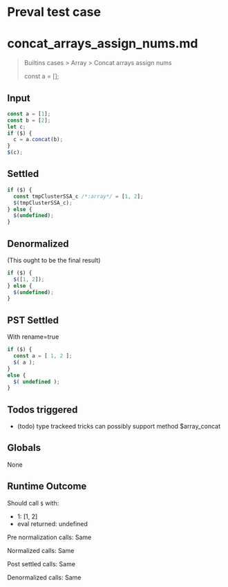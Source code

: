 # Preval test case

# concat_arrays_assign_nums.md

> Builtins cases > Array > Concat arrays assign nums
>
> const a = [];

## Input

`````js filename=intro
const a = [1];
const b = [2];
let c;
if ($) {
  c = a.concat(b);
}
$(c);
`````


## Settled


`````js filename=intro
if ($) {
  const tmpClusterSSA_c /*:array*/ = [1, 2];
  $(tmpClusterSSA_c);
} else {
  $(undefined);
}
`````


## Denormalized
(This ought to be the final result)

`````js filename=intro
if ($) {
  $([1, 2]);
} else {
  $(undefined);
}
`````


## PST Settled
With rename=true

`````js filename=intro
if ($) {
  const a = [ 1, 2 ];
  $( a );
}
else {
  $( undefined );
}
`````


## Todos triggered


- (todo) type trackeed tricks can possibly support method $array_concat


## Globals


None


## Runtime Outcome


Should call `$` with:
 - 1: [1, 2]
 - eval returned: undefined

Pre normalization calls: Same

Normalized calls: Same

Post settled calls: Same

Denormalized calls: Same
